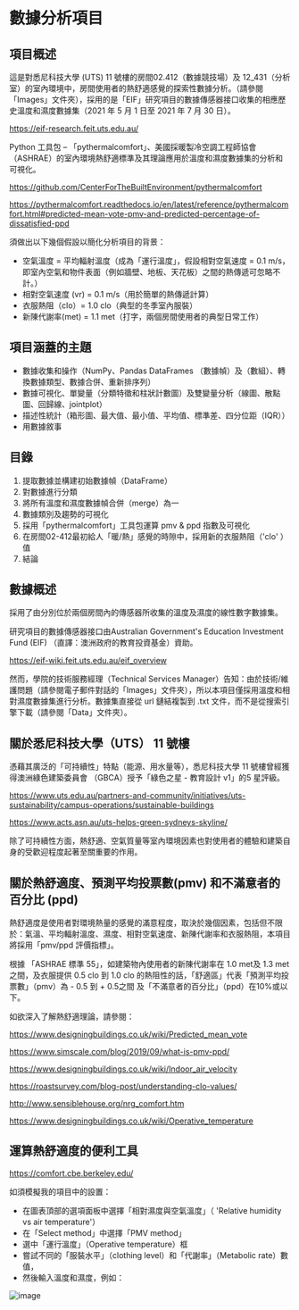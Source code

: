 # 數據分析項目


## 項目概述

這是對悉尼科技大學 (UTS) 11 號樓的房間02.412（數據競技場）及 12_431（分析室）的室內環境中，房間使用者的熱舒適感覺的探索性數據分析。（請參閱「Images」文件夾），採用的是「EIF」研究項目的數據傳感器接口收集的相應歷史溫度和濕度數據集（2021 年 5 月 1 日至 2021 年 7 月 30 日）。

https://eif-research.feit.uts.edu.au/


Python 工具包 – 「pythermalcomfort」、美國採暖製冷空調工程師協會（ASHRAE）的室內環境熱舒適標準及其理論應用於溫度和濕度數據集的分析和可視化。

https://github.com/CenterForTheBuiltEnvironment/pythermalcomfort

https://pythermalcomfort.readthedocs.io/en/latest/reference/pythermalcomfort.html#predicted-mean-vote-pmv-and-predicted-percentage-of-dissatisfied-ppd


須做出以下幾個假設以簡化分析項目的背景：

- 空氣溫度 = 平均輻射溫度（成為「運行溫度」，假設相對空氣速度 = 0.1 m/s，即室內空氣和物件表面（例如牆壁、地板、天花板）之間的熱傳遞可忽略不計。）
- 相對空氣速度 (vr) = 0.1 m/s（用於簡單的熱傳遞計算）
- 衣服熱阻（clo）= 1.0 clo（典型的冬季室內服裝）
- 新陳代謝率(met) = 1.1 met（打字，兩個房間使用者的典型日常工作）


## 項目涵蓋的主題

- 數據收集和操作（NumPy、Pandas DataFrames （數據幀）及（數組）、轉換數據類型、數據合併、重新排序列）
- 數據可視化、單變量（分類特徵和柱狀計數圖）及雙變量分析（線圖、散點圖、回歸線、jointplot）
- 描述性統計（箱形圖、最大值、最小值、平均值、標準差、四分位距（IQR））
- 用數據敘事


## 目錄

1. 提取數據並構建初始數據幀（DataFrame）
2. 對數據進行分類
3. 將所有溫度和濕度數據幀合併（merge）為一
4. 數據類別及趨勢的可視化
5. 採用「pythermalcomfort」工具包運算 pmv & ppd 指數及可視化
6. 在房間02-412最初給人「暖/熱」感覺的時隙中，採用新的衣服熱阻（'clo' ）值
7. 結論


## 數據概述

採用了由分別位於兩個房間內的傳感器所收集的溫度及濕度的線性數字數據集。

研究項目的數據傳感器接口由Australian Government's Education Investment Fund (EIF) （直譯：澳洲政府的教育投資基金）資助。

https://eif-wiki.feit.uts.edu.au/eif_overview

然而，學院的技術服務經理（Technical Services Manager）告知：由於技術/維護問題（請參閱電子郵件對話的「Images」文件夾），所以本項目僅採用溫度和相對濕度數據集進行分析。數據集直接從 url 鏈結複製到 .txt 文件，而不是從搜索引擎下載（請參閱「Data」文件夾）。

## 關於悉尼科技大學（UTS） 11 號樓

憑藉其廣泛的「可持續性」特點（能源、用水量等），悉尼科技大學 11 號樓曾經獲得澳洲綠色建築委員會 （GBCA）授予「綠色之星 - 教育設計 v1」的5 星評級。

https://www.uts.edu.au/partners-and-community/initiatives/uts-sustainability/campus-operations/sustainable-buildings

https://www.acts.asn.au/uts-helps-green-sydneys-skyline/

除了可持續性方面，熱舒適、空氣質量等室內環境因素也對使用者的體驗和建築自身的受歡迎程度起著至關重要的作用。


## 關於熱舒適度、預測平均投票數(pmv) 和不滿意者的百分比 (ppd)

熱舒適度是使用者對環境熱量的感覺的滿意程度，取決於幾個因素，包括但不限於：氣溫、平均輻射溫度、濕度、相對空氣速度、新陳代謝率和衣服熱阻，本項目將採用「pmv/ppd 評價指標」。

根據 「ASHRAE 標準 55」，如建築物內使用者的新陳代謝率在 1.0 met及 1.3 met之間，及衣服提供 0.5 clo 到 1.0 clo 的熱阻性的話，「舒適區」代表「預測平均投票數」（pmv）為 - 0.5 到 + 0.5之間 及「不滿意者的百分比」（ppd）在10%或以下。

如欲深入了解熱舒適理論，請參閱：

https://www.designingbuildings.co.uk/wiki/Predicted_mean_vote

https://www.simscale.com/blog/2019/09/what-is-pmv-ppd/

https://www.designingbuildings.co.uk/wiki/Indoor_air_velocity

https://roastsurvey.com/blog-post/understanding-clo-values/

http://www.sensiblehouse.org/nrg_comfort.htm

https://www.designingbuildings.co.uk/wiki/Operative_temperature


## 運算熱舒適度的便利工具

https://comfort.cbe.berkeley.edu/

如須模擬我的項目中的設置：

- 在圖表頂部的選項面板中選擇「相對濕度與空氣溫度」（ 'Relative humidity vs air temperature'）
- 在「Select method」中選擇「PMV method」
- 選中「運行溫度」（Operative temperature）框
- 嘗試不同的「服裝水平」（clothing level）和「代謝率」（Metabolic rate）數值，
- 然後輸入溫度和濕度，例如：

![image](https://user-images.githubusercontent.com/95272183/154760490-073db072-4120-4c13-93d7-682f528180c9.png)
